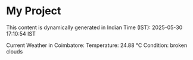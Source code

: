 # My Project

This content is dynamically generated in Indian Time (IST): 2025-05-30 17:10:54 IST


Current Weather in Coimbatore:
Temperature: 24.88 °C
Condition: broken clouds
